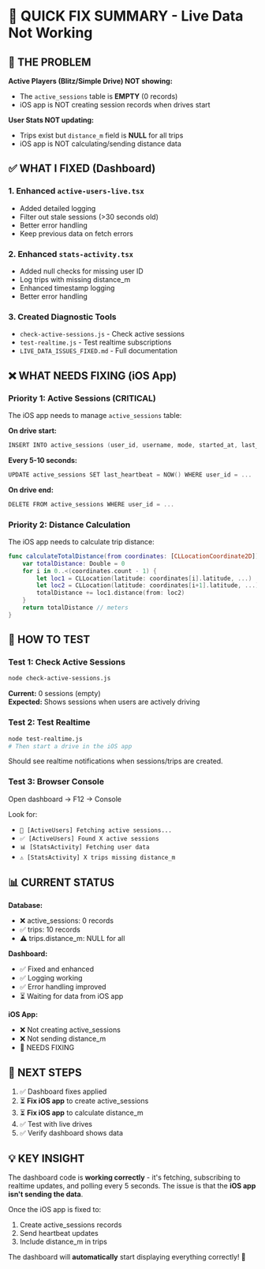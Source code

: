 # 🚨 QUICK FIX SUMMARY - Live Data Not Working

## 🔴 THE PROBLEM

**Active Players (Blitz/Simple Drive) NOT showing:**
- The `active_sessions` table is **EMPTY** (0 records)
- iOS app is NOT creating session records when drives start

**User Stats NOT updating:**
- Trips exist but `distance_m` field is **NULL** for all trips
- iOS app is NOT calculating/sending distance data

## ✅ WHAT I FIXED (Dashboard)

### 1. Enhanced `active-users-live.tsx`
- Added detailed logging
- Filter out stale sessions (>30 seconds old)
- Better error handling
- Keep previous data on fetch errors

### 2. Enhanced `stats-activity.tsx`
- Added null checks for missing user ID
- Log trips with missing distance_m
- Enhanced timestamp logging
- Better error handling

### 3. Created Diagnostic Tools
- `check-active-sessions.js` - Check active sessions
- `test-realtime.js` - Test realtime subscriptions
- `LIVE_DATA_ISSUES_FIXED.md` - Full documentation

## ❌ WHAT NEEDS FIXING (iOS App)

### Priority 1: Active Sessions (CRITICAL)
The iOS app needs to manage `active_sessions` table:

**On drive start:**
```swift
INSERT INTO active_sessions (user_id, username, mode, started_at, last_heartbeat)
```

**Every 5-10 seconds:**
```swift
UPDATE active_sessions SET last_heartbeat = NOW() WHERE user_id = ...
```

**On drive end:**
```swift
DELETE FROM active_sessions WHERE user_id = ...
```

### Priority 2: Distance Calculation
The iOS app needs to calculate trip distance:

```swift
func calculateTotalDistance(from coordinates: [CLLocationCoordinate2D]) -> Double {
    var totalDistance: Double = 0
    for i in 0..<(coordinates.count - 1) {
        let loc1 = CLLocation(latitude: coordinates[i].latitude, ...)
        let loc2 = CLLocation(latitude: coordinates[i+1].latitude, ...)
        totalDistance += loc1.distance(from: loc2)
    }
    return totalDistance // meters
}
```

## 🧪 HOW TO TEST

### Test 1: Check Active Sessions
```bash
node check-active-sessions.js
```

**Current:** 0 sessions (empty)  
**Expected:** Shows sessions when users are actively driving

### Test 2: Test Realtime
```bash
node test-realtime.js
# Then start a drive in the iOS app
```

Should see realtime notifications when sessions/trips are created.

### Test 3: Browser Console
Open dashboard → F12 → Console

Look for:
- `🔄 [ActiveUsers] Fetching active sessions...`
- `✅ [ActiveUsers] Found X active sessions`
- `📊 [StatsActivity] Fetching user data`
- `⚠️ [StatsActivity] X trips missing distance_m`

## 📊 CURRENT STATUS

**Database:**
- ❌ active_sessions: 0 records
- ✅ trips: 10 records
- ⚠️ trips.distance_m: NULL for all

**Dashboard:**
- ✅ Fixed and enhanced
- ✅ Logging working
- ✅ Error handling improved
- ⏳ Waiting for data from iOS app

**iOS App:**
- ❌ Not creating active_sessions
- ❌ Not sending distance_m
- 🔧 NEEDS FIXING

## 🎯 NEXT STEPS

1. ✅ Dashboard fixes applied
2. ⏳ **Fix iOS app** to create active_sessions
3. ⏳ **Fix iOS app** to calculate distance_m
4. ✅ Test with live drives
5. ✅ Verify dashboard shows data

## 💡 KEY INSIGHT

The dashboard code is **working correctly** - it's fetching, subscribing to realtime updates, and polling every 5 seconds. The issue is that the **iOS app isn't sending the data**.

Once the iOS app is fixed to:
1. Create active_sessions records
2. Send heartbeat updates
3. Include distance_m in trips

The dashboard will **automatically** start displaying everything correctly! 🚀
